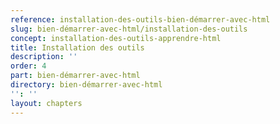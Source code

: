```yaml
---
reference: installation-des-outils-bien-démarrer-avec-html
slug: bien-démarrer-avec-html/installation-des-outils
concept: installation-des-outils-apprendre-html
title: Installation des outils
description: ''
order: 4
part: bien-démarrer-avec-html
directory: bien-démarrer-avec-html
'': ''
layout: chapters
---
```

